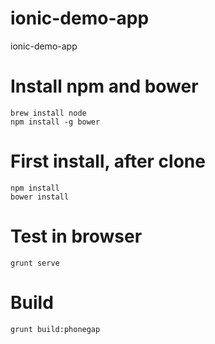 ionic-demo-app
==============

ionic-demo-app

# Install npm and bower
    brew install node
    npm install -g bower

# First install, after clone
    npm install
    bower install

# Test in browser
    grunt serve

# Build
    grunt build:phonegap

